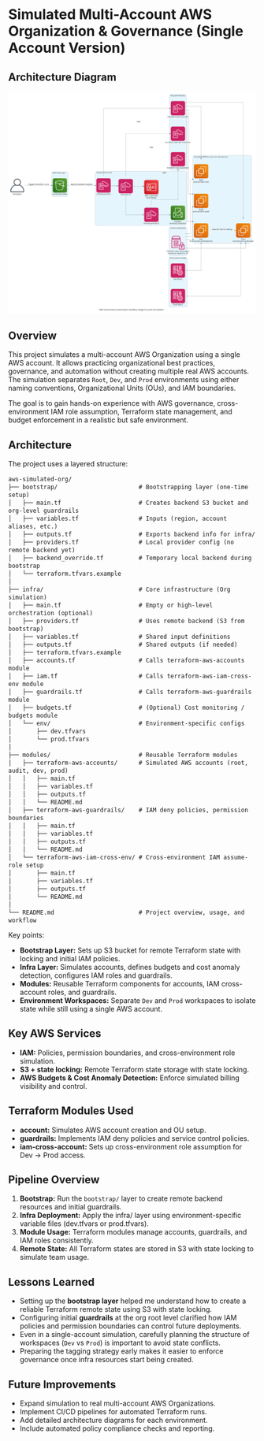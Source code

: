 # Simulated Multi-Account AWS Organization & Governance (Single Account Version)

## Architecture Diagram
![Simulated Multi-Account AWS Organization & Governance](docs/architecture.png)

## Overview
This project simulates a multi-account AWS Organization using a single AWS account. It allows practicing organizational best practices, governance, and automation without creating multiple real AWS accounts. The simulation separates `Root`, `Dev`, and `Prod` environments using either naming conventions, Organizational Units (OUs), and IAM boundaries.

The goal is to gain hands-on experience with AWS governance, cross-environment IAM role assumption, Terraform state management, and budget enforcement in a realistic but safe environment.

## Architecture
The project uses a layered structure:

```
aws-simulated-org/
├── bootstrap/                       # Bootstrapping layer (one-time setup)
│   ├── main.tf                      # Creates backend S3 bucket and org-level guardrails
│   ├── variables.tf                 # Inputs (region, account aliases, etc.)
│   ├── outputs.tf                   # Exports backend info for infra/
│   ├── providers.tf                 # Local provider config (no remote backend yet)
│   ├── backend_override.tf          # Temporary local backend during bootstrap
│   └── terraform.tfvars.example
│
├── infra/                           # Core infrastructure (Org simulation)
│   ├── main.tf                      # Empty or high-level orchestration (optional)
│   ├── providers.tf                 # Uses remote backend (S3 from bootstrap)
│   ├── variables.tf                 # Shared input definitions
│   ├── outputs.tf                   # Shared outputs (if needed)
│   ├── terraform.tfvars.example
│   ├── accounts.tf                  # Calls terraform-aws-accounts module
│   ├── iam.tf                       # Calls terraform-aws-iam-cross-env module
│   ├── guardrails.tf                # Calls terraform-aws-guardrails module
│   ├── budgets.tf                   # (Optional) Cost monitoring / budgets module
│   └── env/                         # Environment-specific configs
│       ├── dev.tfvars
│       └── prod.tfvars
│
├── modules/                         # Reusable Terraform modules
│   ├── terraform-aws-accounts/      # Simulated AWS accounts (root, audit, dev, prod)
│   │   ├── main.tf
│   │   ├── variables.tf
│   │   ├── outputs.tf
│   │   └── README.md
│   ├── terraform-aws-guardrails/    # IAM deny policies, permission boundaries
│   │   ├── main.tf
│   │   ├── variables.tf
│   │   ├── outputs.tf
│   │   └── README.md
│   └── terraform-aws-iam-cross-env/ # Cross-environment IAM assume-role setup
│       ├── main.tf
│       ├── variables.tf
│       ├── outputs.tf
│       └── README.md
│
└── README.md                        # Project overview, usage, and workflow
```

Key points:
- **Bootstrap Layer:** Sets up S3 bucket for remote Terraform state with locking and initial IAM policies.
- **Infra Layer:** Simulates accounts, defines budgets and cost anomaly detection, configures IAM roles and guardrails.
- **Modules:** Reusable Terraform components for accounts, IAM cross-account roles, and guardrails.
- **Environment Workspaces:** Separate `Dev` and `Prod` workspaces to isolate state while still using a single AWS account.

## Key AWS Services
- **IAM:** Policies, permission boundaries, and cross-environment role simulation.
- **S3 + state locking:** Remote Terraform state storage with state locking.
- **AWS Budgets & Cost Anomaly Detection:** Enforce simulated billing visibility and control.

## Terraform Modules Used
- **account:** Simulates AWS account creation and OU setup.
- **guardrails:** Implements IAM deny policies and service control policies.
- **iam-cross-account:** Sets up cross-environment role assumption for Dev → Prod access.

## Pipeline Overview
1. **Bootstrap:** Run the `bootstrap/` layer to create remote backend resources and initial guardrails.
2. **Infra Deployment:** Apply the infra/ layer using environment-specific variable files (dev.tfvars or prod.tfvars).
3. **Module Usage:** Terraform modules manage accounts, guardrails, and IAM roles consistently.
4. **Remote State:** All Terraform states are stored in S3 with state locking to simulate team usage.

## Lessons Learned
- Setting up the **bootstrap layer** helped me understand how to create a reliable Terraform remote state using S3 with state locking.
- Configuring initial **guardrails** at the org root level clarified how IAM policies and permission boundaries can control future deployments.
- Even in a single-account simulation, carefully planning the structure of workspaces (`Dev` vs `Prod`) is important to avoid state conflicts.
- Preparing the tagging strategy early makes it easier to enforce governance once infra resources start being created.

## Future Improvements
- Expand simulation to real multi-account AWS Organizations.
- Implement CI/CD pipelines for automated Terraform runs.
- Add detailed architecture diagrams for each environment.
- Include automated policy compliance checks and reporting.
